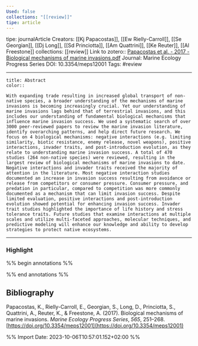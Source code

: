```yaml
---
Used: false
collections: "[[review]]"
tipe: article
---
```

tipe: journalArticle
Creators: [[Kj Papacostas]], [[Ew Rielly-Carroll]], [[Se Georgian]], [[Dj Long]], [[Sd Princiotta]], [[Am Quattrini]], [[Ke Reuter]], [[Al Freestone]]
collections: [[review]]
Link to zotero:: [Papacostas et al. - 2017 - Biological mechanisms of marine invasions.pdf](zotero://select/library/items/A56SR7V7)
Journal: Marine Ecology Progress Series
DOI: 10.3354/meps12001
Tags: #review

---
```ad-note
title: Abstract
color:: 

With expanding trade resulting in increased global transport of non-native species, a broader understanding of the mechanisms of marine invasions is becoming increasingly crucial. Yet our understanding of marine invasions lags behind that of terrestrial invasions, and this includes our understanding of fundamental biological mechanisms that influence marine invasion success. We used a systematic search of over 3000 peer-reviewed papers to review the marine invasion literature, identify overarching patterns, and help direct future research. We focus on 4 biological mechanisms: negative interactions (e.g. limiting similarity, biotic resistance, enemy release, novel weapons), positive interactions, invader traits, and post-introduction evolution, as they relate to understanding marine invasion success. A total of 470 studies (264 non-native species) were reviewed, resulting in the largest review of biological mechanisms of marine invasions to date. Negative interactions and invader traits received the majority of attention in the literature. Most negative interaction studies documented an increase in invasion success resulting from avoidance or release from competitors or consumer pressure. Consumer pressure, and predation in particular, compared to competition was more commonly documented as a mechanism that can limit invasion success. Despite limited evaluation, positive interactions and post-introduction evolution showed potential for enhancing invasion success. Invader trait studies highlighted the importance of life history and stress tolerance traits. Future studies that examine interactions at multiple scales and utilize multi-faceted approaches, molecular techniques, and predictive modeling will enhance our knowledge and ability to develop strategies to protect native ecosystems.

```

---
### Highlight

%% begin annotations %%

%% end annotations %%

## Bibliography

Papacostas, K., Rielly-Carroll, E., Georgian, S., Long, D., Princiotta, S., Quattrini, A., Reuter, K., & Freestone, A. (2017). Biological mechanisms of marine invasions. _Marine Ecology Progress Series_, _565_, 251–268. [https://doi.org/10.3354/meps12001](https://doi.org/10.3354/meps12001)

%% Import Date: 2023-10-06T10:57:01.152+02:00 %%

